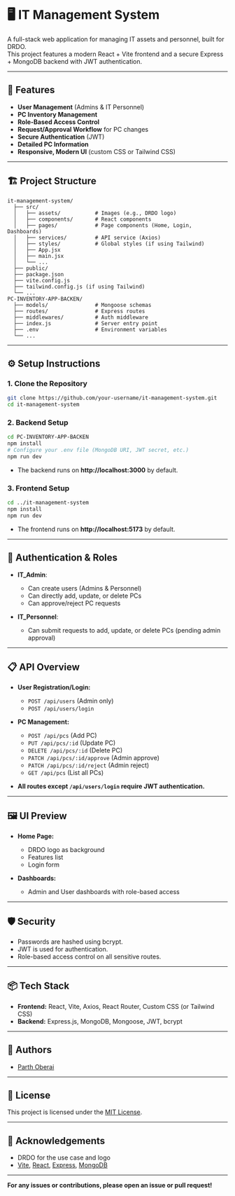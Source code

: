 # 🖥️ IT Management System

A full-stack web application for managing IT assets and personnel, built for DRDO.  
This project features a modern React + Vite frontend and a secure Express + MongoDB backend with JWT authentication.

---

## 🚀 Features

- **User Management** (Admins & IT Personnel)
- **PC Inventory Management**
- **Role-Based Access Control**
- **Request/Approval Workflow** for PC changes
- **Secure Authentication** (JWT)
- **Detailed PC Information**
- **Responsive, Modern UI** (custom CSS or Tailwind CSS)

---

## 🏗️ Project Structure

```
it-management-system/
  ├── src/
  │   ├── assets/           # Images (e.g., DRDO logo)
  │   ├── components/       # React components
  │   ├── pages/            # Page components (Home, Login, Dashboards)
  │   ├── services/         # API service (Axios)
  │   ├── styles/           # Global styles (if using Tailwind)
  │   ├── App.jsx
  │   ├── main.jsx
  │   └── ...
  ├── public/
  ├── package.json
  ├── vite.config.js
  ├── tailwind.config.js (if using Tailwind)
  └── ...
PC-INVENTORY-APP-BACKEN/
  ├── models/               # Mongoose schemas
  ├── routes/               # Express routes
  ├── middlewares/          # Auth middleware
  ├── index.js              # Server entry point
  ├── .env                  # Environment variables
  └── ...
```

---

## ⚙️ Setup Instructions

### 1. **Clone the Repository**

```bash
git clone https://github.com/your-username/it-management-system.git
cd it-management-system
```

### 2. **Backend Setup**

```bash
cd PC-INVENTORY-APP-BACKEN
npm install
# Configure your .env file (MongoDB URI, JWT secret, etc.)
npm run dev
```

- The backend runs on **http://localhost:3000** by default.

### 3. **Frontend Setup**

```bash
cd ../it-management-system
npm install
npm run dev
```

- The frontend runs on **http://localhost:5173** by default.

---

## 🔑 Authentication & Roles

- **IT_Admin**:  
  - Can create users (Admins & Personnel)
  - Can directly add, update, or delete PCs
  - Can approve/reject PC requests

- **IT_Personnel**:  
  - Can submit requests to add, update, or delete PCs (pending admin approval)

---

## 📋 API Overview

- **User Registration/Login:**  
  - `POST /api/users` (Admin only)
  - `POST /api/users/login`

- **PC Management:**  
  - `POST /api/pcs` (Add PC)
  - `PUT /api/pcs/:id` (Update PC)
  - `DELETE /api/pcs/:id` (Delete PC)
  - `PATCH /api/pcs/:id/approve` (Admin approve)
  - `PATCH /api/pcs/:id/reject` (Admin reject)
  - `GET /api/pcs` (List all PCs)

- **All routes except `/api/users/login` require JWT authentication.**

---

## 🖼️ UI Preview

- **Home Page:**  
  - DRDO logo as background
  - Features list
  - Login form

- **Dashboards:**  
  - Admin and User dashboards with role-based access

---

## 🛡️ Security

- Passwords are hashed using bcrypt.
- JWT is used for authentication.
- Role-based access control on all sensitive routes.

---

## 📦 Tech Stack

- **Frontend:** React, Vite, Axios, React Router, Custom CSS (or Tailwind CSS)
- **Backend:** Express.js, MongoDB, Mongoose, JWT, bcrypt

---

## 👤 Authors

- [Parth Oberai](https://github.com/myst93)

---

## 📄 License

This project is licensed under the [MIT License](LICENSE).

---

## 🙏 Acknowledgements

- DRDO for the use case and logo
- [Vite](https://vitejs.dev/), [React](https://react.dev/), [Express](https://expressjs.com/), [MongoDB](https://www.mongodb.com/)

---

**For any issues or contributions, please open an issue or pull request!**
